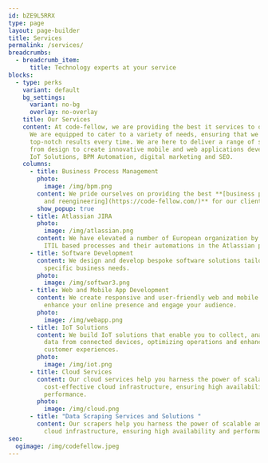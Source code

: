 ```yaml
---
id: bZE9L5RRX
type: page
layout: page-builder
title: Services
permalink: /services/
breadcrumbs:
  - breadcrumb_item:
      title: Technology experts at your service
blocks:
  - type: perks
    variant: default
    bg_settings:
      variant: no-bg
      overlay: no-overlay
    title: Our Services
    content: At code-fellow, we are providing the best it services to our clients.
      We are equipped to cater to a variety of needs, ensuring that we deliver
      top-notch results every time. We are here to deliver a range of services
      from design to create innovative mobile and web applications development,
      IoT Solutions, BPM Automation, digital marketing and SEO.
    columns:
      - title: Business Process Management
        photo:
          image: /img/bpm.png
        content: We pride ourselves on providing the best **[business process management
          and reengineering](https://code-fellow.com/)** for our clients.
        show_popup: true
      - title: Atlassian JIRA
        photo:
          image: /img/atlassian.png
        content: We have elevated a number of European organization by leveraging the
          ITIL based processes and their automations in the Atlassian platform.
      - title: Software Development
        content: We design and develop bespoke software solutions tailored to your
          specific business needs.
        photo:
          image: /img/softwar3.png
      - title: Web and Mobile App Development
        content: We create responsive and user-friendly web and mobile applications that
          enhance your online presence and engage your audience.
        photo:
          image: /img/webapp.png
      - title: IoT Solutions
        content: We build IoT solutions that enable you to collect, analyze, and act on
          data from connected devices, optimizing operations and enhancing
          customer experiences.
        photo:
          image: /img/iot.png
      - title: Cloud Services
        content: Our cloud services help you harness the power of scalable and
          cost-effective cloud infrastructure, ensuring high availability and
          performance.
        photo:
          image: /img/cloud.png
      - title: "Data Scraping Services and Solutions "
        content: Our scrapers help you harness the power of scalable and cost-effective
          cloud infrastructure, ensuring high availability and performance.
seo:
  ogimage: /img/codefellow.jpeg
---
```

